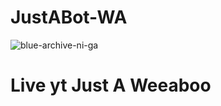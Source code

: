 # JustABot-WA

![blue-archive-ni-ga](https://github.com/user-attachments/assets/3106fe84-b505-4c46-a4af-6388e32a0605)

# Live yt Just A Weeaboo
